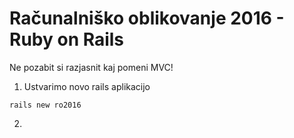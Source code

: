 # Računalniško oblikovanje 2016 - Ruby on Rails

Ne pozabit si razjasnit kaj pomeni MVC!

1. Ustvarimo novo rails aplikacijo

```
rails new ro2016
```

2.

